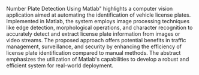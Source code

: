 Number Plate Detection Using Matlab" highlights a computer vision application aimed at automating the identification of vehicle license plates. Implemented in Matlab, the system employs image processing techniques like edge detection, morphological operations, and character recognition to accurately detect and extract license plate information from images or video streams. The proposed approach offers potential benefits in traffic management, surveillance, and security by enhancing the efficiency of license plate identification compared to manual methods. The abstract emphasizes the utilization of Matlab's capabilities to develop a robust and efficient system for real-world deployment.
